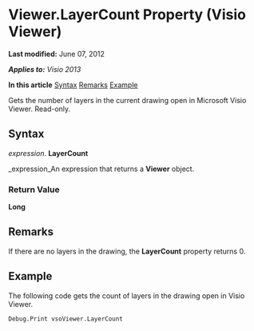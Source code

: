 
# Viewer.LayerCount Property (Visio Viewer)

 **Last modified:** June 07, 2012

 _**Applies to:** Visio 2013_

 **In this article**
 [Syntax](#sectionSection1)
 [Remarks](#sectionSection2)
 [Example](#sectionSection3)


Gets the number of layers in the current drawing open in Microsoft Visio Viewer. Read-only.

## Syntax
<a name="sectionSection1"> </a>

 _expression_. **LayerCount**

 _expression_An expression that returns a  **Viewer** object.


### Return Value

 **Long**


## Remarks
<a name="sectionSection2"> </a>

If there are no layers in the drawing, the  **LayerCount** property returns 0.


## Example
<a name="sectionSection3"> </a>

The following code gets the count of layers in the drawing open in Visio Viewer.


```
Debug.Print vsoViewer.LayerCount
```

